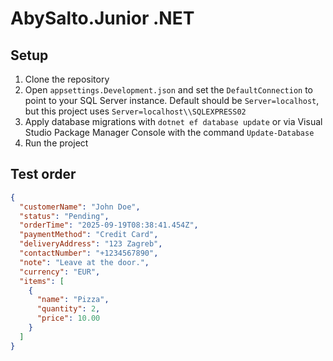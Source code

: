 # AbySalto.Junior .NET

## Setup

1. Clone the repository
2. Open `appsettings.Development.json` and set the `DefaultConnection` to point to your SQL Server instance. Default should be `Server=localhost`, but this project uses `Server=localhost\\SQLEXPRESS02`
3. Apply database migrations with `dotnet ef database update` or via Visual Studio Package Manager Console with the command `Update-Database`
4. Run the project

## Test order

```json
{
  "customerName": "John Doe",
  "status": "Pending",
  "orderTime": "2025-09-19T08:38:41.454Z",
  "paymentMethod": "Credit Card",
  "deliveryAddress": "123 Zagreb",
  "contactNumber": "+1234567890",
  "note": "Leave at the door.",
  "currency": "EUR",
  "items": [
    {
      "name": "Pizza",
      "quantity": 2,
      "price": 10.00
    }
  ]
}
